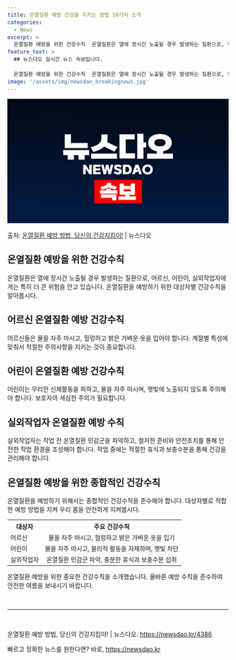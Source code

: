 ```yaml
---
title: 온열질환 예방 건강을 지키는 방법 10가지 소개
categories:
  - News
excerpt: >
  온열질환 예방을 위한 건강수칙  온열질환은 열에 장시간 노출될 경우 발생하는 질환으로, 두통, 어지럼, 근육…
feature_text: >
  ## 뉴스다오 실시간 뉴스 속보입니다.

  온열질환 예방을 위한 건강수칙  온열질환은 열에 장시간 노출될 경우 발생하는 질환으로, 두통, 어지럼, 근육…
image: '/assets/img/newsdao_breakingnews.jpg'
---
```


![뉴스다오 속보](/assets/img/newsdao_breakingnews.jpg)

<p>출처: <a href="https://newsdao.kr/4386" rel="dofollow">온열질환 예방 방법, 당신의 건강지킴이!</a> | 뉴스다오</p>

<h2 data-ke-size="size26">온열질환 예방을 위한 건강수칙</h2>
<p data-ke-size="size16">온열질환은 열에 장시간 노출될 경우 발생하는 질환으로, 어르신, 어린이, 실외작업자에게는 특히 더 큰 위험을 안고 있습니다. 온열질환을 예방하기 위한 대상자별 건강수칙을 알아봅시다.</p>

<h2 data-ke-size="size24">어르신 온열질환 예방 건강수칙</h2>
<p data-ke-size="size16">어르신들은 물을 자주 마시고, 헐렁하고 밝은 가벼운 옷을 입어야 합니다. 계절별 특성에 맞춰서 적절한 주의사항을 지키는 것이 중요합니다.</p>

<h2 data-ke-size="size24">어린이 온열질환 예방 건강수칙</h2>
<p data-ke-size="size16">어린이는 무리한 신체활동을 피하고, 물을 자주 마시며, 햇빛에 노출되지 않도록 주의해야 합니다. 보호자의 세심한 주의가 필요합니다.</p>

<h2 data-ke-size="size24">실외작업자 온열질환 예방 수칙</h2>
<p data-ke-size="size16">실외작업자는 작업 전 온열질환 민감군을 파악하고, 철저한 준비와 안전조치를 통해 안전한 작업 환경을 조성해야 합니다. 작업 중에는 적절한 휴식과 보충수분을 통해 건강을 관리해야 합니다.</p>

<h2 data-ke-size="size24">온열질환 예방을 위한 종합적인 건강수칙</h2>
<p data-ke-size="size16">온열질환을 예방하기 위해서는 종합적인 건강수칙을 준수해야 합니다. 대상자별로 적합한 예방 방법을 지켜 우리 몸을 안전하게 지켜봅시다.</p>

<table>
	<tr>
		<th>대상자</th>
		<th>주요 건강수칙</th>
	</tr>
	<tr>
		<td>어르신</td>
		<td style="text-align: center;">물을 자주 마시고, 헐렁하고 밝은 가벼운 옷을 입기</td>
	</tr>
	<tr>
		<td>어린이</td>
		<td style="text-align: center;">물을 자주 마시고, 물리적 활동을 자제하며, 햇빛 차단</td>
	</tr>
	<tr>
		<td>실외작업자</td>
		<td style="text-align: center;">온열질환 민감군 파악, 충분한 휴식과 보충수분 섭취</td>
	</tr>
</table>

<p data-ke-size="size16">온열질환 예방을 위한 중요한 건강수칙을 소개했습니다. 올바른 예방 수칙을 준수하여 안전한 여름을 보내시기 바랍니다.</p>

<p data-ke-size="size16">&nbsp;</p>

<hr>
<p data-ke-size="size16">&nbsp;</p>

<p data-ke-size="size16">온열질환 예방 방법, 당신의 건강지킴이! | 뉴스다오: <a href="https://newsdao.kr/4386">https://newsdao.kr/4386</a></p> 

빠르고 정확한 뉴스를 원한다면? 바로, <a href="https://newsdao.kr" rel="dofollow">https://newsdao.kr</a>



